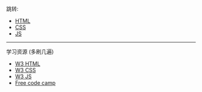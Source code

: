 跳转:
+ [HTML](./HTML/README.MD)  
+ [CSS](./CSS/README.md) 
+ [JS](./JS/README.MD) 

---

学习资源 (多刷几遍)

+ [W3 HTML](https://www.w3schools.com/html/default.asp)
+ [W3 CSS](https://www.w3schools.com/css/default.asp)
+ [W3 JS](https://www.w3schools.com/js/default.asp)
+ [Free code camp](https://www.freecodecamp.org/)